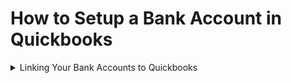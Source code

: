 # How to Setup a Bank Account in Quickbooks



<details>

<summary>Linking Your Bank Accounts to Quickbooks</summary>



1. &#x20;Sign in to QuickBooks Online:
   * Go to the QuickBooks Online website ([https://quickbooks.intuit.com/](https://quickbooks.intuit.com/)).
   * Sign in with your QuickBooks Online credentials.

<!---->

2. Access Banking Center:
   * Once you're logged in, click on the "Banking" or "Banking Center" option. This is typically located on the left-hand menu.

<!---->

3. Connect Your Bank Account:
   * In the Banking Center, you'll see an option to connect a bank account or credit card. Click on it.

<!---->

4. Search for Your Bank:
   * Use the search bar to look for your bank by name. QuickBooks Online has a large database of banks and financial institutions.

<!---->

5. Enter Your Bank Credentials:
   * After selecting your bank, you'll be prompted to enter your online banking credentials (username and password). This step is necessary to establish a secure connection between QuickBooks Online and your bank.

<!---->

6. Security Verification:
   * Depending on your bank's security procedures, you may need to go through additional verification steps, such as answering security questions or receiving a verification code via email or text message.

<!---->

7. Account Selection:
   * QuickBooks Online will retrieve a list of your bank accounts and credit cards associated with that bank.
   * Select the accounts you want to link to QuickBooks.
   * Make sure to match them to the correct accounts in QuickBooks.

<!---->

8. Link Accounts:
   * Click on the "Link Accounts" or "Connect" button to establish the connection. QuickBooks Online will start syncing your transactions.

</details>
